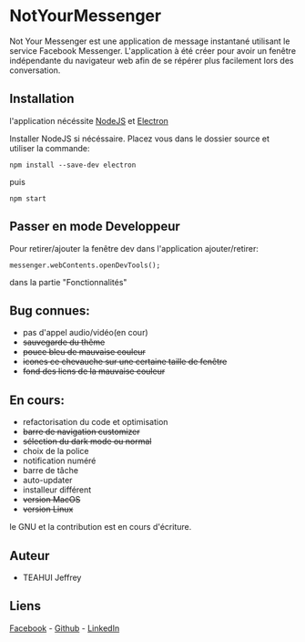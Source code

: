 # NotYourMessenger

Not Your Messenger est une application de message instantané utilisant
le service Facebook Messenger. L'application à été créer pour avoir un fenêtre indépendante du navigateur web
 afin de se répérer plus facilement lors des conversation.


## Installation

l'application nécéssite [NodeJS](https://nodejs.org/en/download/) et [Electron](https://electronjs.org/)

Installer NodeJS si nécéssaire.
Placez vous dans le dossier source et utiliser la commande:

```
npm install --save-dev electron
```

puis 

```
npm start
```

## Passer en mode Developpeur
Pour retirer/ajouter la fenêtre dev dans l'application ajouter/retirer:

```
messenger.webContents.openDevTools();
```

dans la partie "Fonctionnalités"

## Bug connues:

- pas d'appel audio/vidéo(en cour)
- ~~sauvegarde du thême~~
- ~~pouce bleu de mauvaise couleur~~
- ~~icones ce chevauche sur une certaine taille de fenêtre~~
- ~~fond des liens de la mauvaise couleur~~

## En cours:

- refactorisation du code et optimisation
- ~~barre de navigation customizer~~
- ~~sélection du dark mode ou normal~~
- choix de la police
- notification numéré
- barre de tâche
- auto-updater
- installeur différent
- ~~version MacOS~~ 
- ~~version Linux~~

le GNU et la contribution est en cours d'écriture. 

## Auteur

- TEAHUI Jeffrey

## Liens

[Facebook](https://www.facebook.com/tamatini.teahui) -  [Github](https://github.com/tamatini) - [LinkedIn](https://www.linkedin.com/in/teahuijey/)
